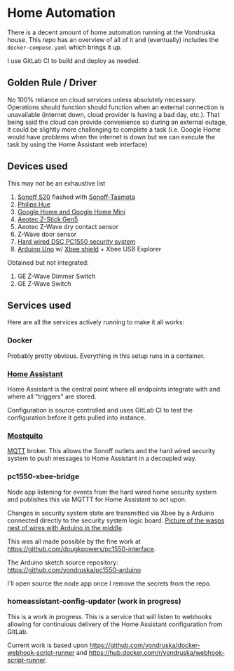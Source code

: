 # Home Automation

There is a decent amount of home automation running at the Vondruska house. This repo has an overview of all of it and (eventually) includes the `docker-compose.yaml` which brings it up.

I use GitLab CI to build and deploy as needed.


## Golden Rule / Driver
No 100% reliance on cloud services unless absolutely necessary. Operations should function should function when an external connection is unavailable (internet down, cloud provider is having a bad day, etc.). That being said the cloud can provide convenience so during an external outage, it could be slightly more challenging to complete a task (i.e. Google Home would have problems when the internet is down but we can execute the task by using the Home Assistant web interface)

## Devices used

This may not be an exhaustive list

1. [Sonoff S20](https://www.itead.cc/smart-socket.html) flashed with [Sonoff-Tasmota](https://github.com/arendst/Sonoff-Tasmota)
1. [Philips Hue](https://www.meethue.com)
1. [Google Home and Google Home Mini](https://www.google.com/home)
1. [Aeotec Z-Stick Gen5](https://aeotec.com/z-wave-usb-stick)
1. Aeotec Z-Wave dry contact sensor
1. Z-Wave door sensor
1. [Hard wired DSC PC1550 security system](https://images.google.com/?q=dsc+pc1550&gws_rd=ssl)
1. [Arduino Uno](https://store.arduino.cc/usa/arduino-uno-rev3) w/ [Xbee shield](https://www.sparkfun.com/products/12847) + Xbee USB Explorer

Obtained but not integrated:
1. GE Z-Wave Dimmer Switch
1. GE Z-Wave Switch

## Services used

Here are all the services actively running to make it all works:

### Docker

Probably pretty obvious. Everything in this setup runs in a container.

### [Home Assistant](https://github.com/homeassistant/homeassistant)

Home Assistant is the central point where all endpoints integrate with and where all "triggers" are stored.

Configuration is source controlled and uses GitLab CI to test the configuration before it gets pulled into instance.

### [Mostquito](https://mosquitto.org/)

[MQTT](http://mqtt.org) broker. This allows the Sonoff outlets and the hard wired security system to push messages to Home Assistant in a decoupled way.

### pc1550-xbee-bridge

Node app listening for events from the hard wired home security system and publishes this via MQTTT for Home Assistant to act upon.

Changes in security system state are transmitted via Xbee by a Arduino connected directly to the security system logic board. [Picture of the wasps nest of wires with Arduino in the middle](https://i.imgur.com/SA4ujbsh.jpg).

This was all made possible by the fine work at https://github.com/dougkpowers/pc1550-interface.

The Arduino sketch source repository: https://github.com/vondruska/pc1550-arduino

I'll open source the node app once I remove the secrets from the repo.

### homeassistant-config-updater (work in progress)

This is a work in progress. This is a service that will listen to webhooks allowing for continuious delivery of the Home Assistant configuration from GitLab.

Current work is based upon https://github.com/vondruska/docker-webhook-script-runner and https://hub.docker.com/r/vondruska/webhook-script-runner.